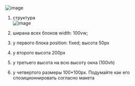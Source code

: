 ![image](https://user-images.githubusercontent.com/113675674/194753385-d114aa30-7684-417a-aafd-8ecdfecad525.png)

1. структура  
![image](https://user-images.githubusercontent.com/113675674/194753084-5caf091a-0095-41e8-8c0e-bff08556f552.png)  

2. ширана всех блоков width: 100vw;  
3. у первого блока position: fixed; высота 50px  
4. у второго высота 200px  
5. у третьего высота на всю высоту окна (100vh)
6. у четвертого размеры 100*100px. Подумайте как его спозиционнировать согласно макета

